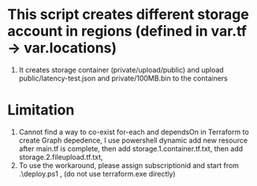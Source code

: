 # This script creates different storage account in regions (defined in var.tf -> var.locations)

1. It creates storage container (private/upload/public) and upload public/latency-test.json and private/100MB.bin to the containers

# Limitation
1. Cannot find a way to co-exist for-each and dependsOn in Terraform to create Graph depedence, I use powershell dynamic add new resource after main.tf is complete, then add storage.1.container.tf.txt, then add storage.2.fileupload.tf.txt, 
1. To use the workaround, please assign subscriptionid and start from .\deploy.ps1 , (do not use terraform.exe directly)





